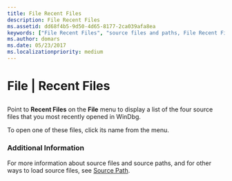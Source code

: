 ```yaml
---
title: File Recent Files
description: File Recent Files
ms.assetid: dd68f4b5-9d50-4d65-8177-2ca039afa8ea
keywords: ["File Recent Files", "source files and paths, File Recent Files"]
ms.author: domars
ms.date: 05/23/2017
ms.localizationpriority: medium
---
```


# File | Recent Files


## <span id="ddk_file_recent_files_dbg"></span><span id="DDK_FILE_RECENT_FILES_DBG"></span>


Point to **Recent Files** on the **File** menu to display a list of the four source files that you most recently opened in WinDbg.

To open one of these files, click its name from the menu.

### <span id="additional_information"></span><span id="ADDITIONAL_INFORMATION"></span>Additional Information

For more information about source files and source paths, and for other ways to load source files, see [Source Path](source-path.md).

 

 






